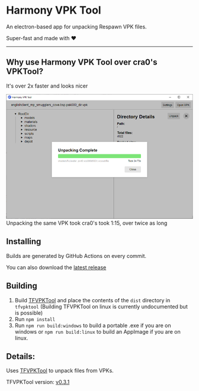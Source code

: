 # Harmony VPK Tool
An electron-based app for unpacking Respawn VPK files.

Super-fast and made with ♥

----

## Why use Harmony VPK Tool over cra0's VPKTool?
It's over 2x faster and looks nicer

![Unpacking englishclient_mp_smugglers_cove.bsp.pak000_dir.vpk took 34.73s](/screenshots/smugglers_cove_done.png?raw=true)
Unpacking the same VPK took cra0's took 1:15, over twice as long

## Installing
Builds are generated by GitHub Actions on every commit.

You can also download the [latest release](https://github.com/harmonytf/HarmonyVPKTool/releases/latest)

## Building
1. Build [TFVPKTool](https://github.com/barnabwhy/TFVPKTool) and place the contents of the `dist` directory in `tfvpktool` (Building TFVPKTool on linux is currently undocumented but is possible)
2. Run `npm install`
3. Run `npm run build:windows` to build a portable .exe if you are on windows or `npm run build:linux` to build an AppImage if you are on linux.

## Details:
Uses [TFVPKTool](https://github.com/barnabwhy/TFVPKTool) to unpack files from VPKs.

TFVPKTool version: [v0.3.1](https://github.com/barnabwhy/TFVPKTool/releases/tag/0.3.1)
